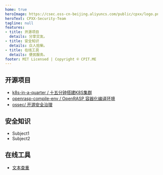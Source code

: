 ```yaml
---
home: true
heroImage: https://csec.oss-cn-beijing.aliyuncs.com/public/cpxx/logo.png
heroText: CPXX-Security-Team
tagline: null
features:
- title: 开源项目
  details: 分享交友。
- title: 安全知识
  details: 众人拾柴。
- title: 在线工具
  details: 便民服务。
footer: MIT Licensed | Copyright © CPIT.ME
---
```


## 开源项目
- [k8s-in-a-quarter / 十五分钟搭建K8S集群](https://github.com/secfan/k8s-in-a-quarter)
- [openrasp-compile-env / OpenRASP 容器化编译环境](https://github.com/secfan/openrasp-compile-env)
- [ossec/ 开源安全治理](https://github.com/secfan/ossec)

## 安全知识
- Subject1 
- Subject2

## 在线工具
- [文本查重](http://cc.cpit.me)